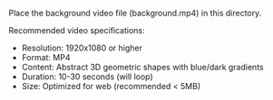 Place the background video file (background.mp4) in this directory.

Recommended video specifications:
- Resolution: 1920x1080 or higher
- Format: MP4
- Content: Abstract 3D geometric shapes with blue/dark gradients
- Duration: 10-30 seconds (will loop)
- Size: Optimized for web (recommended < 5MB)
